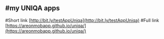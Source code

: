 #my UNIQA apps
---
#Short link [http://bit.ly/testAppUniqa](http://bit.ly/testAppUniqa)
#Full link [https://areonmobapp.github.io/uniqa/](https://areonmobapp.github.io/uniqa/)